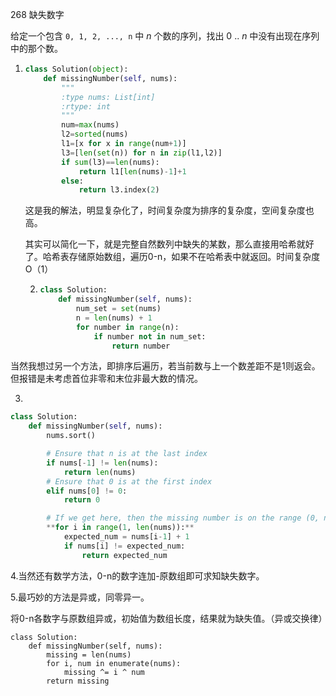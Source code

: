 268 缺失数字

给定一个包含 `0, 1, 2, ..., n` 中 *n* 个数的序列，找出 0 .. *n* 中没有出现在序列中的那个数。

1. ```python
   class Solution(object):
       def missingNumber(self, nums):
           """
           :type nums: List[int]
           :rtype: int
           """
           num=max(nums)
           l2=sorted(nums)
           l1=[x for x in range(num+1)]
           l3=[len(set(n)) for n in zip(l1,l2)]
           if sum(l3)==len(nums):
               return l1[len(nums)-1]+1
           else:
               return l3.index(2)
   ```

   这是我的解法，明显复杂化了，时间复杂度为排序的复杂度，空间复杂度也高。

   其实可以简化一下，就是完整自然数列中缺失的某数，那么直接用哈希就好了。哈希表存储原始数组，遍历0-n，如果不在哈希表中就返回。时间复杂度O（1）

   2. ```python
      class Solution:
          def missingNumber(self, nums):
              num_set = set(nums)
              n = len(nums) + 1
              for number in range(n):
                  if number not in num_set:
                      return number
      
      ```

      

当然我想过另一个方法，即排序后遍历，若当前数与上一个数差距不是1则返会。但报错是未考虑首位非零和末位非最大数的情况。

3.

```python
class Solution:
    def missingNumber(self, nums):
        nums.sort()

        # Ensure that n is at the last index
        if nums[-1] != len(nums):
            return len(nums)
        # Ensure that 0 is at the first index
        elif nums[0] != 0:
            return 0

        # If we get here, then the missing number is on the range (0, n)
        **for i in range(1, len(nums)):**
            expected_num = nums[i-1] + 1
            if nums[i] != expected_num:
                return expected_num

```

4.当然还有数学方法，0-n的数字连加-原数组即可求知缺失数字。

5.最巧妙的方法是异或，同零异一。

将0-n各数字与原数组异或，初始值为数组长度，结果就为缺失值。（异或交换律） 

```
class Solution:
    def missingNumber(self, nums):
        missing = len(nums)
        for i, num in enumerate(nums):
            missing ^= i ^ num
        return missing

```

